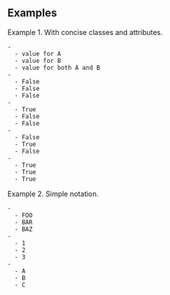 Examples
------------

Example 1. With concise classes and attributes.

``` {.ymltbl caption="figure 1.1" aligns="left center right" widths="0.5 0.25 0.25"}
-
  - value for A
  - value for B
  - value for both A and B
-
  - False
  - False
  - False
-
  - True
  - False
  - False
-
  - False
  - True
  - False
-
  - True
  - True
  - True
```

Example 2. Simple notation.

```ymltbl
-
  - FOO
  - BAR
  - BAZ
-
  - 1
  - 2
  - 3
-
  - A
  - B
  - C
```
